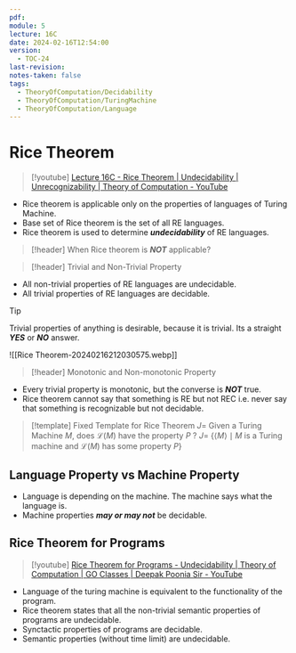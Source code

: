 ```yaml
---
pdf: 
module: 5
lecture: 16C
date: 2024-02-16T12:54:00
version:
  - TOC-24
last-revision: 
notes-taken: false
tags:
  - TheoryOfComputation/Decidability
  - TheoryOfComputation/TuringMachine
  - TheoryOfComputation/Language
---
```

# Rice Theorem
> [!youtube] 
> [Lecture 16C - Rice Theorem | Undecidability | Unrecognizability | Theory of Computation - YouTube](https://www.youtube.com/watch?v=2SeZIr2sVQ4)

- Rice theorem is applicable only on the properties of languages of Turing Machine.
- Base set of Rice theorem is the set of all RE languages.
- Rice theorem is used to determine ***undecidability*** of RE languages.

> [!header] When Rice theorem is ***NOT*** applicable?


> [!header] Trivial and Non-Trivial Property

- All non-trivial properties of RE languages are undecidable.
- All trivial properties of RE languages are decidable.

> [!tip] 
> Trivial properties of anything is desirable, because it is trivial. Its a straight ***YES*** or ***NO*** answer.

![[Rice Theorem-20240216212030575.webp]]

> [!header] Monotonic and Non-monotonic Property

- Every trivial property is monotonic, but the converse is ***NOT*** true.
- Rice theorem cannot say that something is RE but not REC i.e. never say that something is recognizable but not decidable.

> [!template] Fixed Template for Rice Theorem
> $J =$ Given a Turing Machine $M$, does $\mathcal{L}(M)$ have the property $P$ ?
> $J =$ $\{ \langle M \rangle \mid M$ is a Turing machine and $\mathcal{L}(M)$ has some property $P \}$   

## Language Property vs Machine Property

- Language is depending on the machine. The machine says what the language is.
- Machine properties ***may or may not*** be decidable.


## Rice Theorem for Programs
> [!youtube] 
> [Rice Theorem for Programs - Undecidability | Theory of Computation | GO Classes | Deepak Poonia Sir - YouTube](https://www.youtube.com/watch?v=92BkNvlGNyY)

- Language of the turing machine is equivalent to the functionality of the program.
- Rice theorem states that all the non-trivial semantic properties of programs are undecidable.
- Synctactic properties of programs are decidable.
- Semantic properties (without time limit) are undecidable.